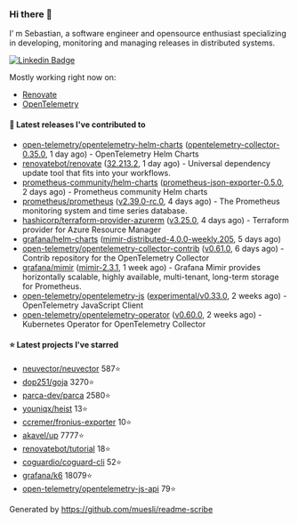 ### Hi there 👋

I’ m Sebastian, a software engineer and opensource enthusiast specializing in developing, monitoring and managing releases in distributed systems.

[![Linkedin Badge](https://img.shields.io/badge/-LinkedIn-blue?style=flat&logo=Linkedin&logoColor=white&link=https://www.linkedin.com/in/sebastian-poxhofer/)](https://www.linkedin.com/in/sebastian-poxhofer/)

Mostly working right now on:
- [Renovate](https://github.com/renovatebot/renovate)
- [OpenTelemetry](https://github.com/open-telemetry)



#### 🚀 Latest releases I've contributed to

- [open-telemetry/opentelemetry-helm-charts](https://github.com/open-telemetry/opentelemetry-helm-charts) ([opentelemetry-collector-0.35.0](https://github.com/open-telemetry/opentelemetry-helm-charts/releases/tag/opentelemetry-collector-0.35.0), 1 day ago) - OpenTelemetry Helm Charts
- [renovatebot/renovate](https://github.com/renovatebot/renovate) ([32.213.2](https://github.com/renovatebot/renovate/releases/tag/32.213.2), 1 day ago) - Universal dependency update tool that fits into your workflows.
- [prometheus-community/helm-charts](https://github.com/prometheus-community/helm-charts) ([prometheus-json-exporter-0.5.0](https://github.com/prometheus-community/helm-charts/releases/tag/prometheus-json-exporter-0.5.0), 2 days ago) - Prometheus community Helm charts
- [prometheus/prometheus](https://github.com/prometheus/prometheus) ([v2.39.0-rc.0](https://github.com/prometheus/prometheus/releases/tag/v2.39.0-rc.0), 4 days ago) - The Prometheus monitoring system and time series database.
- [hashicorp/terraform-provider-azurerm](https://github.com/hashicorp/terraform-provider-azurerm) ([v3.25.0](https://github.com/hashicorp/terraform-provider-azurerm/releases/tag/v3.25.0), 4 days ago) - Terraform provider for Azure Resource Manager
- [grafana/helm-charts](https://github.com/grafana/helm-charts) ([mimir-distributed-4.0.0-weekly.205](https://github.com/grafana/helm-charts/releases/tag/mimir-distributed-4.0.0-weekly.205), 5 days ago)
- [open-telemetry/opentelemetry-collector-contrib](https://github.com/open-telemetry/opentelemetry-collector-contrib) ([v0.61.0](https://github.com/open-telemetry/opentelemetry-collector-contrib/releases/tag/v0.61.0), 6 days ago) - Contrib repository for the OpenTelemetry Collector
- [grafana/mimir](https://github.com/grafana/mimir) ([mimir-2.3.1](https://github.com/grafana/mimir/releases/tag/mimir-2.3.1), 1 week ago) - Grafana Mimir provides horizontally scalable, highly available, multi-tenant, long-term storage for Prometheus.
- [open-telemetry/opentelemetry-js](https://github.com/open-telemetry/opentelemetry-js) ([experimental/v0.33.0](https://github.com/open-telemetry/opentelemetry-js/releases/tag/experimental%2Fv0.33.0), 2 weeks ago) - OpenTelemetry JavaScript Client
- [open-telemetry/opentelemetry-operator](https://github.com/open-telemetry/opentelemetry-operator) ([v0.60.0](https://github.com/open-telemetry/opentelemetry-operator/releases/tag/v0.60.0), 2 weeks ago) - Kubernetes Operator for OpenTelemetry Collector

#### ⭐ Latest projects I've starred

- [neuvector/neuvector](https://github.com/neuvector/neuvector) 587⭐
- [dop251/goja](https://github.com/dop251/goja) 3270⭐
- [parca-dev/parca](https://github.com/parca-dev/parca) 2580⭐
- [youniqx/heist](https://github.com/youniqx/heist) 13⭐
- [ccremer/fronius-exporter](https://github.com/ccremer/fronius-exporter) 10⭐
- [akavel/up](https://github.com/akavel/up) 7777⭐
- [renovatebot/tutorial](https://github.com/renovatebot/tutorial) 18⭐
- [coguardio/coguard-cli](https://github.com/coguardio/coguard-cli) 52⭐
- [grafana/k6](https://github.com/grafana/k6) 18079⭐
- [open-telemetry/opentelemetry-js-api](https://github.com/open-telemetry/opentelemetry-js-api) 79⭐



Generated by https://github.com/muesli/readme-scribe
